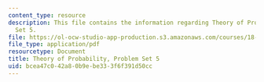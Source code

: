 ```yaml
---
content_type: resource
description: This file contains the information regarding Theory of Probability, Problem
  Set 5.
file: https://ol-ocw-studio-app-production.s3.amazonaws.com/courses/18-175-theory-of-probability-spring-2014/bcea47c042a80b9ebe333f6f391d50cc_MIT18_175S14_ProblemSet5.pdf
file_type: application/pdf
resourcetype: Document
title: Theory of Probability, Problem Set 5
uid: bcea47c0-42a8-0b9e-be33-3f6f391d50cc
---
```

